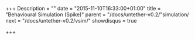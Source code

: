 +++
Description = ""
date = "2015-11-10T16:33:00+01:00"
title = "Behavioural Simulation (Spike)"
parent = "/docs/untether-v0.2/"simulation/
next = "/docs/untether-v0.2/vsim/"
showdisqus = true

+++

